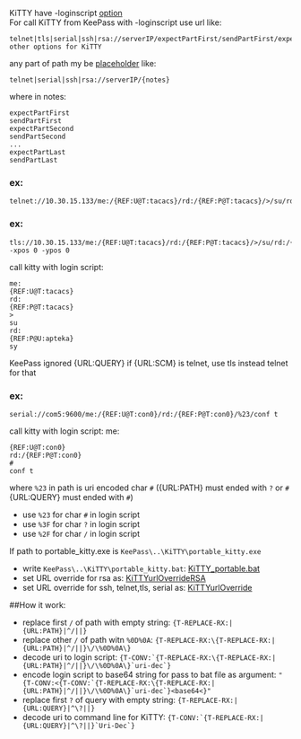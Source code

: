 KiTTY have -loginscript [option](http://www.9bis.net/kitty/#!pages/LogonScript.md)   
For call KiTTY from KeePass with -loginscript use url like:
```
telnet|tls|serial|ssh|rsa://serverIP/expectPartFirst/sendPartFirst/expectPartSecond/sendPartSecond/.../expectPartLast/sendPartLast?other options for KiTTY
```
any part of path my be [placeholder](https://keepass.info/help/base/placeholders.html)
like:
```
telnet|serial|ssh|rsa://serverIP/{notes}
```
where in notes:
```
expectPartFirst
sendPartFirst
expectPartSecond
sendPartSecond
...
expectPartLast
sendPartLast
```
### ex:
```
telnet://10.30.15.133/me:/{REF:U@T:tacacs}/rd:/{REF:P@T:tacacs}/>/su/rd:/{REF:P@U:apteka}/sy
```
### ex:
```
tls://10.30.15.133/me:/{REF:U@T:tacacs}/rd:/{REF:P@T:tacacs}/>/su/rd:/{REF:P@U:apteka}/sy?-xpos 0 -ypos 0
```
call kitty with login script:
```
me:
{REF:U@T:tacacs}
rd:
{REF:P@T:tacacs}
>
su
rd:
{REF:P@U:apteka}
sy
```
KeePass ignored {URL:QUERY} if {URL:SCM} is telnet, use tls instead telnet for that   
### ex:
```
serial://com5:9600/me:/{REF:U@T:con0}/rd:/{REF:P@T:con0}/%23/conf t
```
call kitty with login script:
me:
```
{REF:U@T:con0}
rd:/{REF:P@T:con0}
#
conf t
```
where ```%23``` in path is uri encoded char ```#``` ({URL:PATH} must ended with ```?``` or ```#``` {URL:QUERY} must ended with ```#```)   
- use ```%23``` for char ```#``` in login script
- use ```%3F``` for char ```?``` in login script
- use ```%2F``` for char ```/``` in login script

If path to portable_kitty.exe is ```KeePass\..\KiTTY\portable_kitty.exe```
- write ```KeePass\..\KiTTY\portable_kitty.bat```: [KiTTY_portable.bat](https://github.com/abakum/KeePassURLOverride/blob/main/KiTTY_portable.bat)
- set URL override for rsa as: [KiTTYurlOverrideRSA](https://github.com/abakum/KeePassURLOverride/blob/main/KiTTYurlOverrideRSA)   
- set URL override for ssh, telnet,tls, serial as: [KiTTYurlOverride](https://github.com/abakum/KeePassURLOverride/blob/main/KiTTYurlOverride)   

##How it work:
- replace first ```/``` of path with empty string: ```{T-REPLACE-RX:|{URL:PATH}|^/||}```
- replace other ```/``` of path witn ```%0D%0A```: ```{T-REPLACE-RX:\{T-REPLACE-RX:|{URL:PATH}|^/||}\/\%0D%0A\}```
- decode uri to login script: ```{T-CONV:`{T-REPLACE-RX:\{T-REPLACE-RX:|{URL:PATH}|^/||}\/\%0D%0A\}`uri-dec`}```
- encode login script to base64 string for pass to bat file as argument: ```"{T-CONV:<{T-CONV:`{T-REPLACE-RX:\{T-REPLACE-RX:|{URL:PATH}|^/||}\/\%0D%0A\}`uri-dec`}<base64<}"```
- replace first ```?``` of query with empty string: ```{T-REPLACE-RX:|{URL:QUERY}|^\?||}```
- decode uri to command line for KiTTY: ```{T-CONV:`{T-REPLACE-RX:|{URL:QUERY}|^\?||}`Uri-Dec`}```
